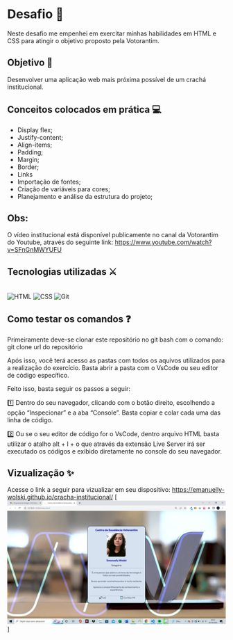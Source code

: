 # Desafio 🔎
Neste desafio me empenhei em exercitar minhas habilidades em HTML e CSS para atingir o objetivo proposto pela Votorantim.

## Objetivo 📝

Desenvolver uma aplicação web mais próxima possível de um crachá institucional.

## Conceitos colocados em prática 💻
- Display flex;
- Justify-content;
- Align-items;
- Padding;
- Margin;
- Border;
- Links
- Importação de fontes;
- Criação de variáveis para cores;
- Planejamento e análise da estrutura do projeto;

## Obs:
O vídeo institucional está disponível publicamente no canal da Votorantim do Youtube, através do seguinte link: https://www.youtube.com/watch?v=SFnGnMWYUFU

## Tecnologias utilizadas ⚔

<div style="display: inline_block"><br>
    <img align="center" alt="HTML" height="45" width="50" src="https://cdn.jsdelivr.net/gh/devicons/devicon/icons/html5/html5-plain-wordmark.svg" />
    <img align="center" alt="CSS" height="45" width="50" src="https://cdn.jsdelivr.net/gh/devicons/devicon/icons/css3/css3-plain-wordmark.svg" />
    <img align="center" alt="Git" height="65" width="70"
src="https://cdn.jsdelivr.net/gh/devicons/devicon/icons/git/git-plain-wordmark.svg" />
</div>

## Como testar os comandos ❓

Primeiramente deve-se clonar este repositório no git bash com o comando: git clone url do repositório

Após isso, você terá acesso as pastas com todos os aquivos utilizados para a realização do exercício. Basta abrir a pasta com o VsCode ou seu editor de código específico.

Feito isso, basta seguir os passos a seguir:

1️⃣ Dentro do seu navegador, clicando com o botão direito, escolhendo a opção “Inspecionar” e a aba “Console”. Basta copiar e colar cada uma das linha de código.

2️⃣ Ou se o seu editor de código for o VsCode, dentro arquivo HTML basta utilizar o atalho alt + l + o que através da extensão Live Server irá ser executado os códigos e exibido diretamente no console do seu navegador.

## Vizualização ✨
Acesse o link a seguir para vizualizar em seu dispositivo: https://emanuelly-wolski.github.io/cracha-institucional/
[<img src="video-institucional.png" alt="imagem do site">]

